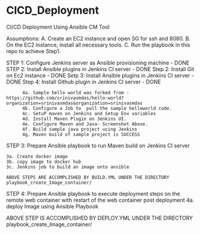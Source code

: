 # CICD_Deployment

CI/CD Deployment Using Ansible CM Tool

Assumptions: 
A. Create an EC2 instance and open SG for ssh and 8080.
B. On the EC2 instance, install all necessary tools.
C. Run the playbook in this repo to achieve Step1.

STEP 1: Configure Jenkins server as Ansible provisioning machine - DONE
STEP 2: Install Ansible plugins in Jenkins CI server - DONE
    Step 2: Install Git on Ec2 instance - DONE
    Setp 3: Install Ansible plugins in Jenkins CI server - DONE
    Step 4: Install Github plugin in Jenkins CI server - DONE

          4a. Sample hello world was forked from - https://github.com/srinivasmdas/hello-world?organization=srinivasmdas&organization=srinivasmdas
          4b. Configure a Job to  pull the sample helloworld code.
          4c. SetuP maven on Jenkins and Setup Env variables
          4d. Install Maven Plugin on Jenkins UI.
          4e. Configure Maven and Java- Screenshot Above.
          4f. Build sample java project using Jenkins
          4g. Maven build of sample project is SUCCESS
          
STEP 3: Prepare Ansible playbook to run Maven build on Jenkins CI server
        
    3a. Create docker image
    3b. copy image to docker hub
    3c. Jenkins job to build an image onto ansible
    
    ABOVE STEPS ARE ACCOMPLISHED BY BUILD.YML UNDER THE DIRECTORY playbook_create_Image_container/
 

STEP 4: Prepare Ansible playbook to execute deployment steps on the remote web container with restart of the web container post deployment
    4a.   deploy Image using Ansible Playbook

ABOVE STEP IS ACCOMPLISHED BY DEPLOY.YML UNDER THE DIRECTORY playbook_create_Image_container/





